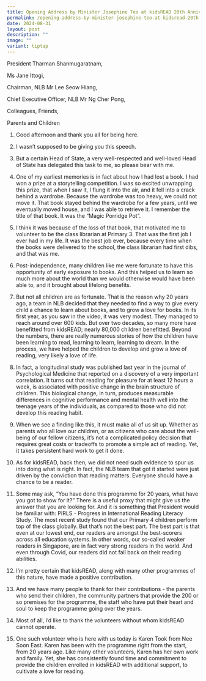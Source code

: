 ```yaml
---
title: Opening Address by Minister Josephine Teo at kidsREAD 20th Anniversary
permalink: /opening-address-by-minister-josephine-teo-at-kidsread-20th-anniversary/
date: 2024-08-31
layout: post
description: ""
image: ""
variant: tiptap
---
```

<p>President Tharman Shanmugaratnam,</p>
<p>Ms Jane Ittogi,</p>
<p>Chairman, NLB Mr Lee Seow Hiang,</p>
<p>Chief Executive Officer, NLB Mr Ng Cher Pong,</p>
<p>Colleagues, Friends,</p>
<p>Parents and Children</p>
<ol data-tight="true" class="tight">
<li>
<p>Good afternoon and thank you all for being here.</p>
</li>
<li>
<p>I wasn’t supposed to be giving you this speech.</p>
</li>
<li>
<p>But a certain Head of State, a very well-respected and well-loved Head
of State has delegated this task to me, so please bear with me.</p>
</li>
<li>
<p>One of my earliest memories is in fact about how I had lost a book. I
had won a prize at a storytelling competition. I was so excited unwrapping
this prize, that when I saw it, I flung it into the air, and it fell into
a crack behind a wardrobe. Because the wardrobe was too heavy, we could
not move it. That book stayed behind the wardrobe for a few years, until
we eventually moved house, and I was able to retrieve it. I remember the
title of that book. It was the “Magic Porridge Pot”.</p>
</li>
</ol>
<ol start="5" data-tight="true" class="tight">
<li>
<p>I think it was because of the loss of that book, that motivated me to
volunteer to be the class librarian at Primary 3. That was the first job
I ever had in my life. It was the best job ever, because every time when
the books were delivered to the school, the class librarian had first dibs,
and that was me.</p>
</li>
</ol>
<ol start="6" data-tight="true" class="tight">
<li>
<p>Post-independence, many children like me were fortunate to have this opportunity
of early exposure to books. And this helped us to learn so much more about
the world than we would otherwise would have been able to, and it brought
about lifelong benefits.</p>
</li>
</ol>
<ol start="7" data-tight="true" class="tight">
<li>
<p>But not all children are as fortunate. That is the reason why 20 years
ago, a team in NLB decided that they needed to find a way to give every
child a chance to learn about books, and to grow a love for books. In its
first year, as you saw in the video, it was very modest. They managed to
reach around over 600 kids. But over two decades, so many more have benefitted
from kidsREAD; nearly 80,000 children benefitted. Beyond the numbers, there
are really numerous stories of how the children have been learning to read,
learning to learn, learning to dream. In the process, we have helped the
children to develop and grow a love of reading, very likely a love of life.</p>
</li>
</ol>
<ol start="8" data-tight="true" class="tight">
<li>
<p>In fact, a longitudinal study was published last year in the journal of
Psychological Medicine that reported on a discovery of a very important
correlation. It turns out that reading for pleasure for at least 12 hours
a week, is associated with positive change in the brain structure of children.
This biological change, in turn, produces measurable differences in cognitive
performance and mental health well into the teenage years of the individuals,
as compared to those who did not develop this reading habit.</p>
</li>
</ol>
<ol start="9" data-tight="true" class="tight">
<li>
<p>When we see a finding like this, it must make all of us sit up. Whether
as parents who all love our children, or as citizens who care about the
well-being of our fellow citizens, it’s not a complicated policy decision
that requires great costs or tradeoffs to promote a simple act of reading.
Yet, it takes persistent hard work to get it done.</p>
</li>
</ol>
<ol start="10" data-tight="true" class="tight">
<li>
<p>As for kidsREAD, back then, we did not need such evidence to spur us into
doing what is right. In fact, the NLB team that got it started were just
driven by the conviction that reading matters. Everyone should have a chance
to be a reader.</p>
</li>
</ol>
<ol start="11" data-tight="true" class="tight">
<li>
<p>Some may ask, “You have done this programme for 20 years, what have you
got to show for it?” There is a useful proxy that might give us the answer
that you are looking for. And it is something that President would be familiar
with: PIRLS - Progress in International Reading Literacy Study. The most
recent study found that our Primary 4 children perform top of the class
globally. But that’s not the best part. The best part is that even at our
lowest end, our readers are amongst the best-scorers across all education
systems. In other words, our so-called weaker readers in Singapore, are
in fact very strong readers in the world. And even through Covid, our readers
did not fall back on their reading abilities.</p>
</li>
<li>
<p>I’m pretty certain that kidsREAD, along with many other programmes of
this nature, have made a positive contribution.</p>
</li>
<li>
<p>And we have many people to thank for their contributions - the parents
who send their children, the community partners that provide the 200 or
so premises for the programme, the staff who have put their heart and soul
to keep the programme going over the years.</p>
</li>
<li>
<p>Most of all, I’d like to thank the volunteers without whom kidsREAD cannot
operate.</p>
</li>
<li>
<p>One such volunteer who is here with us today is Karen Took from Nee Soon
East. Karen has been with the programme right from the start, from 20 years
ago. Like many other volunteers, Karen has her own work and family. Yet,
she has consistently found time and commitment to provide the children
enrolled in kidsREAD with additional support, to cultivate a love for reading.</p>
</li>
</ol>
<p></p>